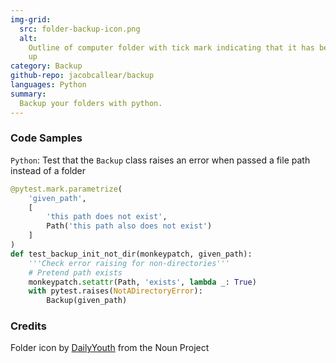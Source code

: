 ```yaml
---
img-grid:
  src: folder-backup-icon.png
  alt:
    Outline of computer folder with tick mark indicating that it has been backed
    up
category: Backup
github-repo: jacobcallear/backup
languages: Python
summary:
  Backup your folders with python.
---
```


### Code Samples

`Python`: Test that the `Backup` class raises an error when passed a file path
instead of a folder

```python
@pytest.mark.parametrize(
    'given_path',
    [
        'this path does not exist',
        Path('this path also does not exist')
    ]
)
def test_backup_init_not_dir(monkeypatch, given_path):
    '''Check error raising for non-directories'''
    # Pretend path exists
    monkeypatch.setattr(Path, 'exists', lambda _: True)
    with pytest.raises(NotADirectoryError):
        Backup(given_path)
```

### Credits

Folder icon by
[DailyYouth](https://thenounproject.com/dailyyouthdsgn/)
from the Noun Project
